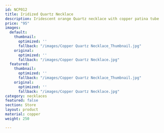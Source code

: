 ```yaml
---
id: NCP012
title: Iridized Quartz Necklace
description: Iridescent orange Quartz necklace with copper patina tube spacer beads..
price: "95"
images:
  default:
    thumbnail:
      optimized: ''
      fallback: "/images/Copper Quartz Necklace_Thumbnail.jpg"
    original:
      optimized: ''
      fallback: "/images/Copper Quartz Necklace.jpg"
  featured:
    thumbnail:
      optimized: ''
      fallback: "/images/Copper Quartz Necklace_Thumbnail.jpg"
    original:
      optimized: ''
      fallback: "/images/Copper Quartz Necklace.jpg"
category: necklaces
featured: false
section: Store
layout: product
material: copper
weight: 250

---
```

